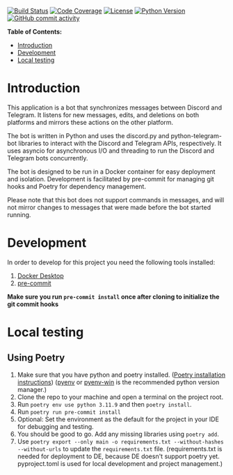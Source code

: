 [![Build Status](https://img.shields.io/github/workflow/status/mstewart1409/discord-telegram-bridge/docker-image.yml?label=build&logo=github)](https://github.com/mstewart1409/discord-telegram-bridge/actions/workflows/docker-image.yml)
[![Code Coverage](https://img.shields.io/codecov/c/github/mstewart1409/discord-telegram-bridge)](https://img.shields.io/codecov/c/github/mstewart1409/discord-telegram-bridge)
[![License](https://img.shields.io/github/license/mstewart1409/discord-telegram-bridge)](https://img.shields.io/github/license/mstewart1409/discord-telegram-bridge)
[![Python Version](https://img.shields.io/badge/python-3.11-blue)](https://img.shields.io/badge/python-3.11-blue)
[![GitHub commit activity](https://img.shields.io/github/commit-activity/y/mstewart1409/discord-telegram-bridge.svg?color=dark-green)](https://github.com/mstewart1409/discord-telegram-bridge/contributors)

**Table of Contents:**

- [Introduction](#introduction)
- [Development](#development)
- [Local testing](#local-testing)

# Introduction

This application is a bot that synchronizes messages between Discord and Telegram. It listens for new messages, edits, and deletions on both platforms and mirrors these actions on the other platform.

The bot is written in Python and uses the discord.py and python-telegram-bot libraries to interact with the Discord and Telegram APIs, respectively. It uses asyncio for asynchronous I/O and threading to run the Discord and Telegram bots concurrently.

The bot is designed to be run in a Docker container for easy deployment and isolation. Development is facilitated by pre-commit for managing git hooks and Poetry for dependency management.

Please note that this bot does not support commands in messages, and will not mirror changes to messages that were made before the bot started running.


# Development

In order to develop for this project you need the following tools installed:

1. [Docker Desktop](https://www.docker.com/products/docker-desktop)
2. [pre-commit](https://pre-commit.com/#install)


**Make sure you run `pre-commit install` once after cloning to initialize the git commit hooks**

# Local testing

## Using Poetry

1. Make sure that you have python and poetry installed. ([Poetry installation instructions](https://python-poetry.org/docs/#installation)) ([pyenv](https://github.com/pyenv/pyenv) or [pyenv-win](https://github.com/pyenv-win/pyenv-win) is the recommended python version manager.)
2. Clone the repo to your machine and open a terminal on the project root.
3. Run `poetry env use python 3.11.9` and then `poetry install`.
4. Run `poetry run pre-commit install`
5. Optional: Set the environment as the default for the project in your IDE for debugging and testing.
6. You should be good to go. Add any missing libraries using `poetry add`.
7. Use `poetry export --only main -o requirements.txt --without-hashes --without-urls` to update the `requirements.txt` file. (requirements.txt is needed for deployment to DE, because DE doesn't support poetry yet. pyproject.toml is used for local development and project management.)
